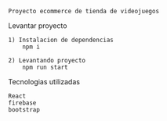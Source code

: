     Proyecto ecommerce de tienda de videojuegos


Levantar proyecto
    
    1) Instalacion de dependencias
        npm i

    2) Levantando proyecto 
        npm run start

Tecnologias utilizadas

    React
    firebase
    bootstrap
